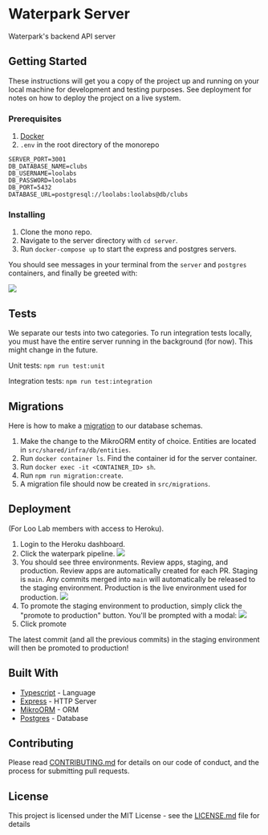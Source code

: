 # Waterpark Server

Waterpark's backend API server

## Getting Started

These instructions will get you a copy of the project up and running on your local machine for development and testing purposes. See deployment for notes on how to deploy the project on a live system.

### Prerequisites

1. [Docker](https://www.docker.com/products/docker-desktop)
2. `.env` in the root directory of the monorepo

```
SERVER_PORT=3001
DB_DATABASE_NAME=clubs
DB_USERNAME=loolabs
DB_PASSWORD=loolabs
DB_PORT=5432
DATABASE_URL=postgresql://loolabs:loolabs@db/clubs
```

### Installing

1. Clone the mono repo.
1. Navigate to the server directory with `cd server`.
1. Run `docker-compose up` to start the express and postgres servers.

You should see messages in your terminal from the `server` and `postgres` containers, and finally be greeted with:

![](https://i.imgur.com/WhvhzFs.png)

## Tests

We separate our tests into two categories. To run integration tests locally, you must have the entire server running in the background (for now). This might change in the future.

Unit tests: `npm run test:unit`

Integration tests: `npm run test:integration`

## Migrations

Here is how to make a [migration](https://en.wikipedia.org/wiki/Schema_migration) to our database schemas.

1. Make the change to the MikroORM entity of choice. Entities are located in `src/shared/infra/db/entities`.
1. Run `docker container ls`. Find the container id for the server container.
1. Run `docker exec -it <CONTAINER_ID> sh`.
1. Run `npm run migration:create`.
1. A migration file should now be created in `src/migrations`.

## Deployment

(For Loo Lab members with access to Heroku).

1. Login to the Heroku dashboard.
1. Click the waterpark pipeline.
   ![](https://i.imgur.com/pf7Xfua.png)
1. You should see three environments. Review apps, staging, and production. Review apps are automatically created for each PR. Staging is `main`. Any commits merged into `main` will automatically be released to the staging environment. Production is the live environment used for production.
   ![](https://i.imgur.com/UzDVqu3.png)
1. To promote the staging environment to production, simply click the "promote to production" button. You'll be prompted with a modal:
   ![](https://i.imgur.com/wv9180i.png)
1. Click promote

The latest commit (and all the previous commits) in the staging environment will then be promoted to production!

## Built With

- [Typescript](https://www.typescriptlang.org/) - Language
- [Express](https://expressjs.com/) - HTTP Server
- [MikroORM](https://mikro-orm.io/) - ORM
- [Postgres](https://www.postgresql.org/) - Database

## Contributing

Please read [CONTRIBUTING.md](https://gist.github.com/PurpleBooth/b24679402957c63ec426) for details on our code of conduct, and the process for submitting pull requests.

## License

This project is licensed under the MIT License - see the [LICENSE.md](../LICENSE.md) file for details
